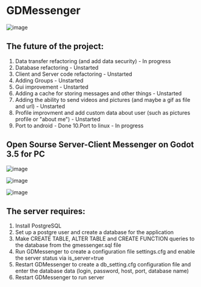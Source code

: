 # GDMessenger
![image](https://github.com/H3XAGON3ST-Games/GDMessenger/assets/83023800/ddf06f43-c025-4182-81ae-8ecc3280b4c7)

## The future of the project:
1. Data transfer refactoring (and add data security) - In progress
2. Database refactoring - Unstarted
3. Client and Server code refactoring - Unstarted
4. Adding Groups - Unstarted
5. Gui improvement - Unstarted
6. Adding a cache for storing messages and other things - Unstarted
7. Adding the ability to send videos and pictures (and maybe a gif as file and url) - Unstarted
8. Profile improvment and add custom data about user (such as pictures profile or "about me") - Unstarted
9. Port to android - Done
10.Port to linux - In progress

## Open Sourse Server-Client Messenger on Godot 3.5 for PC 
![image](https://github.com/H3XAGON3ST-Games/GDMessenger/assets/83023800/39be0e9b-e8a1-4a12-9f12-623d712071db)

![image](https://github.com/H3XAGON3ST-Games/GDMessenger/assets/83023800/1bb13dcb-a07c-472a-a62f-32736ba28ee0)

![image](https://github.com/H3XAGON3ST-Games/GDMessenger/assets/83023800/a1e4e709-cfb3-4732-bc7c-69b6efb21111)

## The server requires:
1. Install PostgreSQL
2. Set up a postgre user and create a database for the application
3. Make CREATE TABLE, ALTER TABLE and CREATE FUNCTION queries to the database from the gmessenger.sql file
4. Run GDMessenger to create a configuration file settings.cfg and enable the server status via is_server=true
5. Restart GDMessenger to create a db_setting.cfg configuration file and enter the database data (login, password, host, port, database name)
6. Restart GDMessenger to run server 
